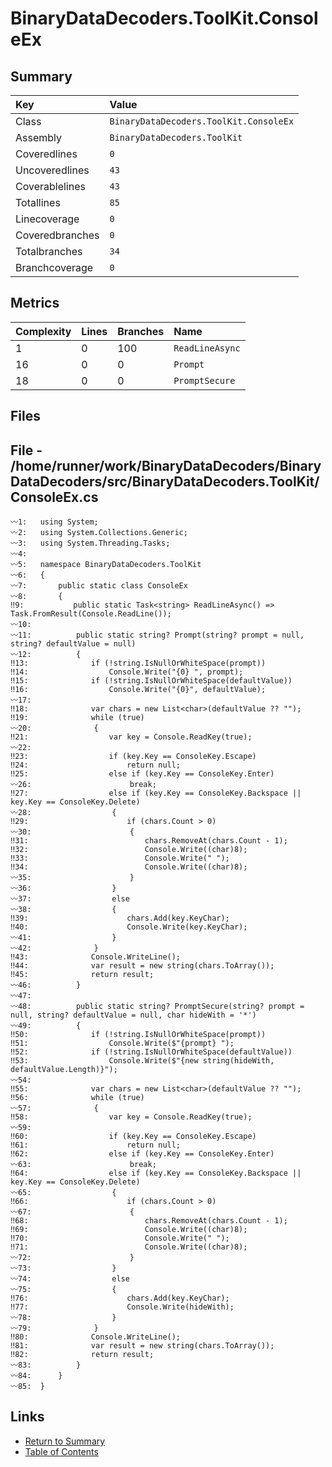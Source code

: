 ﻿# BinaryDataDecoders.ToolKit.ConsoleEx

## Summary

| Key             | Value                                  |
| :-------------- | :------------------------------------- |
| Class           | `BinaryDataDecoders.ToolKit.ConsoleEx` |
| Assembly        | `BinaryDataDecoders.ToolKit`           |
| Coveredlines    | `0`                                    |
| Uncoveredlines  | `43`                                   |
| Coverablelines  | `43`                                   |
| Totallines      | `85`                                   |
| Linecoverage    | `0`                                    |
| Coveredbranches | `0`                                    |
| Totalbranches   | `34`                                   |
| Branchcoverage  | `0`                                    |

## Metrics

| Complexity | Lines | Branches | Name            |
| :--------- | :---- | :------- | :-------------- |
| 1          | 0     | 100      | `ReadLineAsync` |
| 16         | 0     | 0        | `Prompt`        |
| 18         | 0     | 0        | `PromptSecure`  |

## Files

## File - /home/runner/work/BinaryDataDecoders/BinaryDataDecoders/src/BinaryDataDecoders.ToolKit/ConsoleEx.cs

```CSharp
〰1:   using System;
〰2:   using System.Collections.Generic;
〰3:   using System.Threading.Tasks;
〰4:   
〰5:   namespace BinaryDataDecoders.ToolKit
〰6:   {
〰7:       public static class ConsoleEx
〰8:       {
‼9:           public static Task<string> ReadLineAsync() => Task.FromResult(Console.ReadLine());
〰10:  
〰11:          public static string? Prompt(string? prompt = null, string? defaultValue = null)
〰12:          {
‼13:              if (!string.IsNullOrWhiteSpace(prompt))
‼14:                  Console.Write("{0} ", prompt);
‼15:              if (!string.IsNullOrWhiteSpace(defaultValue))
‼16:                  Console.Write("{0}", defaultValue);
〰17:  
‼18:              var chars = new List<char>(defaultValue ?? "");
‼19:              while (true)
〰20:              {
‼21:                  var key = Console.ReadKey(true);
〰22:  
‼23:                  if (key.Key == ConsoleKey.Escape)
‼24:                      return null;
‼25:                  else if (key.Key == ConsoleKey.Enter)
〰26:                      break;
‼27:                  else if (key.Key == ConsoleKey.Backspace || key.Key == ConsoleKey.Delete)
〰28:                  {
‼29:                      if (chars.Count > 0)
〰30:                      {
‼31:                          chars.RemoveAt(chars.Count - 1);
‼32:                          Console.Write((char)8);
‼33:                          Console.Write(" ");
‼34:                          Console.Write((char)8);
〰35:                      }
〰36:                  }
〰37:                  else
〰38:                  {
‼39:                      chars.Add(key.KeyChar);
‼40:                      Console.Write(key.KeyChar);
〰41:                  }
〰42:              }
‼43:              Console.WriteLine();
‼44:              var result = new string(chars.ToArray());
‼45:              return result;
〰46:          }
〰47:  
〰48:          public static string? PromptSecure(string? prompt = null, string? defaultValue = null, char hideWith = '*')
〰49:          {
‼50:              if (!string.IsNullOrWhiteSpace(prompt))
‼51:                  Console.Write($"{prompt} ");
‼52:              if (!string.IsNullOrWhiteSpace(defaultValue))
‼53:                  Console.Write($"{new string(hideWith, defaultValue.Length)}");
〰54:  
‼55:              var chars = new List<char>(defaultValue ?? "");
‼56:              while (true)
〰57:              {
‼58:                  var key = Console.ReadKey(true);
〰59:  
‼60:                  if (key.Key == ConsoleKey.Escape)
‼61:                      return null;
‼62:                  else if (key.Key == ConsoleKey.Enter)
〰63:                      break;
‼64:                  else if (key.Key == ConsoleKey.Backspace || key.Key == ConsoleKey.Delete)
〰65:                  {
‼66:                      if (chars.Count > 0)
〰67:                      {
‼68:                          chars.RemoveAt(chars.Count - 1);
‼69:                          Console.Write((char)8);
‼70:                          Console.Write(" ");
‼71:                          Console.Write((char)8);
〰72:                      }
〰73:                  }
〰74:                  else
〰75:                  {
‼76:                      chars.Add(key.KeyChar);
‼77:                      Console.Write(hideWith);
〰78:                  }
〰79:              }
‼80:              Console.WriteLine();
‼81:              var result = new string(chars.ToArray());
‼82:              return result;
〰83:          }
〰84:      }
〰85:  }
```

## Links

* [Return to Summary](Summary.md)
* [Table of Contents](../TOC.md)

